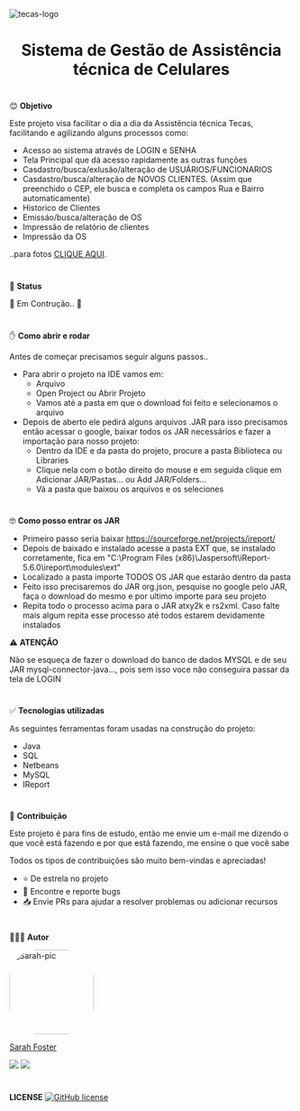 ![tecas-logo](https://user-images.githubusercontent.com/102382880/160869345-f8c865be-1bf0-4d7c-b161-f5262ca0a58a.jpg)
<h1 align="center">Sistema de Gestão de Assistência técnica de Celulares</h1>

#

😊 **Objetivo**
  
  
Este projeto visa facilitar o dia a dia da Assistência técnica Tecas, facilitando e agilizando alguns processos como:

+ Acesso ao sistema através de LOGIN e SENHA
+ Tela Principal que dá acesso rapidamente as outras funções
+ Casdastro/busca/exlusão/alteração de USUÁRIOS/FUNCIONARIOS
+ Casdastro/busca/alteração de NOVOS CLIENTES. (Assim que preenchido o CEP, ele busca e completa os campos Rua e Bairro automaticamente)
+ Historico de Clientes
+ Emissáo/busca/alteração de OS
+ Impressão de relatório de clientes
+ Impressão da OS

..para fotos [CLIQUE AQUI](/FOTOS.md).

#

  🚧 **Status**
  
  
  🚧 Em Contrução.. 🚧

#


  ✋ **Como abrir e rodar**
  
  
  Antes de começar precisamos seguir alguns passos..
  + Para abrir o projeto na IDE vamos em:
    + Arquivo
    + Open Project ou Abrir Projeto
    + Vamos até a pasta em que o download foi feito e selecionamos o arquivo
  + Depois de aberto ele pedirá alguns arquivos .JAR para isso precisamos então acessar o google, baixar todos os JAR necessários e fazer a importação para nosso projeto:
    + Dentro da IDE e da pasta do projeto, procure a pasta Biblioteca ou Libraries
    + Clique nela com o botão direito do mouse e em seguida clique em Adicionar JAR/Pastas... ou Add JAR/Folders...
    + Vá a pasta que baixou os arquivos e os seleciones

#

🤓 **Como posso entrar os JAR**


+ Primeiro passo seria baixar https://sourceforge.net/projects/ireport/
+ Depois de baixado e instalado acesse a pasta EXT que, se instalado corretamente, fica em "C:\Program Files (x86)\Jaspersoft\iReport-5.6.0\ireport\modules\ext"
+ Localizado a pasta importe TODOS OS JAR que estarão dentro da pasta
+ Feito isso precisaremos do JAR org.json, pesquise no google pelo JAR, faça o download do mesmo e por ultimo importe para seu projeto
+ Repita todo o processo acima para o JAR atxy2k e rs2xml. Caso falte mais algum repita esse processo até todos estarem devidamente instalados



⚠️ **ATENÇÃO**


Não se esqueça de fazer o download do banco de dados MYSQL e de seu JAR  mysql-connector-java..., pois sem isso voce não conseguira passar da tela de LOGIN

#

✅ **Tecnologias utilizadas**


As seguintes ferramentas foram usadas na construção do projeto:


- Java
- SQL
- Netbeans
- MySQL
- IReport

#

🤝 **Contribuição**


Este projeto é para fins de estudo, então me envie um e-mail me dizendo o que você está fazendo e por que está fazendo, me ensine o que você sabe

Todos os tipos de contribuições são muito bem-vindas e apreciadas!

-   ⭐️ De estrela no projeto
-   🐛 Encontre e reporte bugs
-   📥 Envie PRs para ajudar a resolver problemas ou adicionar recursos


#
🧑‍🤝‍🧑 **Autor**
  

<img alt="Sarah-pic" height="150" style="border-radius:50px;" src="https://media.discordapp.net/attachments/830284116792311820/956971695531499570/download20220305131411.png?width=498&height=498"/>
  
  
  <a href="https://github.com/sarahfosteer"> Sarah Foster </a>


<div> 
  <a href = "mailto:contatosarahfoster@gmail.com"><img src="https://img.shields.io/badge/-Gmail-%23333?style=for-the-badge&logo=gmail&logoColor=white" target="_blank"></a>
  <a href="https://www.linkedin.com/in/sarah-foster-81013b22b" target="_blank"><img src="https://img.shields.io/badge/-LinkedIn-%230077B5?style=for-the-badge&logo=linkedin&logoColor=white" target="_blank"></a> 
</div>

#
 
 **LICENSE**
 [![GitHub license](https://img.shields.io/github/license/sarahfosteer/Assistencia-Tecas)](https://github.com/sarahfosteer/Assistencia-Tecas/blob/main/LICENSE)
 
